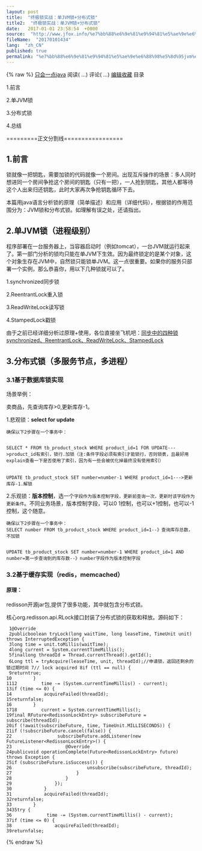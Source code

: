 ```yaml
---
layout: post
title:  "终极锁实战：单JVM锁+分布式锁"
title2:  "终极锁实战：单JVM锁+分布式锁"
date:   2017-01-01 23:58:54  +0800
source:  "http://www.jfox.info/%e7%bb%88%e6%9e%81%e9%94%81%e5%ae%9e%e6%88%98%e5%8d%95jvm%e9%94%81%e5%88%86%e5%b8%83%e5%bc%8f%e9%94%81.html"
fileName:  "20170101434"
lang:  "zh_CN"
published: true
permalink: "%e7%bb%88%e6%9e%81%e9%94%81%e5%ae%9e%e6%88%98%e5%8d%95jvm%e9%94%81%e5%88%86%e5%b8%83%e5%bc%8f%e9%94%81.html"
---
```

{% raw %}
[只会一点java](http://www.jfox.info/go.php?url=http://www.cnblogs.com/dennyzhangdd/) 阅读( 
…) 评论( 
…) 
[编辑](http://www.jfox.info/go.php?url=https://i.cnblogs.com/EditPosts.aspx?postid=7133653)[收藏](#)
目录

1.前言

2.单JVM锁

3.分布式锁

4.总结

=========正文分割线=================

## 1.前言

锁就像一把钥匙，需要加锁的代码就像一个房间。出现互斥操作的场景：多人同时想进同一个房间争抢这个房间的钥匙（只有一把），一人抢到钥匙，其他人都等待这个人出来归还钥匙，此时大家再次争抢钥匙循环下去。

本篇用java语言分析锁的原理（简单描述）和应用（详细代码），根据锁的作用范围分为：JVM锁和分布式锁。如理解有误之处，还请指出。

## 2.单JVM锁（进程级别）

程序部署在一台服务器上，当容器启动时（例如tomcat），一台JVM就运行起来了。第一部门分析的锁均只能在单JVM下生效。因为最终锁定的是某个对象，这个对象生存在JVM中，自然锁只能锁单JVM。这一点很重要。如果你的服务只部署一个实例，那么恭喜你，用以下几种锁就可以了。

1.synchronized同步锁

2.ReentrantLock重入锁

3.ReadWriteLock读写锁

4.StampedLock戳锁

由于之前已经详细分析过原理+使用，各位直接坐飞机吧：[同步中的四种锁synchronized、ReentrantLock、ReadWriteLock、StampedLock](http://www.jfox.info/go.php?url=http://www.cnblogs.com/dennyzhangdd/p/6925473.html)

## 3.分布式锁（多服务节点，多进程）

### 3.1基于数据库锁实现

场景举例：

卖商品，先查询库存>0,更新库存-1。

 1.悲观锁：**select for update**

    确保以下2步骤在一个事务中：
    

    SELECT * FROM tb_product_stock WHERE product_id=1 FOR UPDATE--->product_id有索引，锁行.加锁（注:条件字段必须有索引才能锁行，否则锁表，且最好用explain查看一下是否使用了索引，因为有一些会被优化掉最终没有使用索引）
    

    UPDATE tb_product_stock SET number=number-1 WHERE product_id=1--->更新库存-1.解锁
    

 2.乐观锁：**版本控制**，选一个`字段作为版本控制字段，更新前查询一次，更新时该字段作为更新条件`。不同业务场景，版本控制字段，可以0 1控制，也可以+1控制，也可以-1控制，这个随意。

    确保以下2步骤在一个事务中：
    SELECT number FROM tb_product_stock WHERE product_id=1--》查询库存总数，不加锁
    

    UPDATE tb_product_stock SET number=number-1 WHERE product_id=1 AND number=第一步查询到的库存数--》number字段作为版本控制字段
    

### 3.2基于缓存实现（redis，memcached）

#### 原理：

redisson开源jar包,提供了很多功能，其中就包含分布式锁。

核心org.redisson.api.RLock接口封装了分布式锁的获取和释放。源码如下：

     1@Override
     2publicboolean tryLock(long waitTime, long leaseTime, TimeUnit unit) throws InterruptedException {
     3long time = unit.toMillis(waitTime);
     4long current = System.currentTimeMillis();
     5finallong threadId = Thread.currentThread().getId();
     6Long ttl = tryAcquire(leaseTime, unit, threadId);//申请锁，返回还剩余的锁过期时间 7// lock acquired 8if (ttl == null) {
     9returntrue;
    10        }
    1112         time -= (System.currentTimeMillis() - current);
    13if (time <= 0) {
    14            acquireFailed(threadId);
    15returnfalse;
    16        }
    1718         current = System.currentTimeMillis();
    19final RFuture<RedissonLockEntry> subscribeFuture = subscribe(threadId);
    20if (!await(subscribeFuture, time, TimeUnit.MILLISECONDS)) {
    21if (!subscribeFuture.cancel(false)) {
    22                 subscribeFuture.addListener(new FutureListener<RedissonLockEntry>() {
    23                    @Override
    24publicvoid operationComplete(Future<RedissonLockEntry> future) throws Exception {
    25if (subscribeFuture.isSuccess()) {
    26                            unsubscribe(subscribeFuture, threadId);
    27                        }
    28                    }
    29                });
    30            }
    31            acquireFailed(threadId);
    32returnfalse;
    33        }
    3435try {
    36             time -= (System.currentTimeMillis() - current);
    37if (time <= 0) {
    38                acquireFailed(threadId);
    39returnfalse;
{% endraw %}
